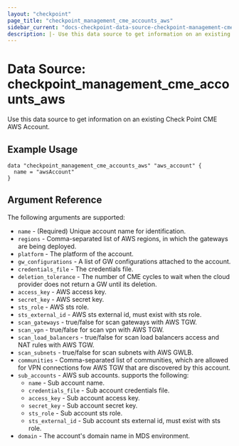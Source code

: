 ```yaml
---
layout: "checkpoint"
page_title: "checkpoint_management_cme_accounts_aws"
sidebar_current: "docs-checkpoint-data-source-checkpoint-management-cme-accounts-aws"
description: |- Use this data source to get information on an existing Check Point CME AWS Account.
---
```


# Data Source: checkpoint_management_cme_accounts_aws

Use this data source to get information on an existing Check Point CME AWS Account.

## Example Usage

```hcl
data "checkpoint_management_cme_accounts_aws" "aws_account" {
  name = "awsAccount"
}
```

## Argument Reference

The following arguments are supported:

* `name` - (Required) Unique account name for identification.
* `regions` - Comma-separated list of AWS regions, in which the gateways are being deployed.
* `platform` - The platform of the account.
* `gw_configurations` - A list of GW configurations attached to the account.
* `credentials_file` - The credentials file.
* `deletion_tolerance` - The number of CME cycles to wait when the cloud provider does not return a GW until its
  deletion.
* `access_key` - AWS access key.
* `secret_key` - AWS secret key.
* `sts_role` - AWS sts role.
* `sts_external_id` - AWS sts external id, must exist with sts role.
* `scan_gateways` - true/false for scan gateways with AWS TGW.
* `scan_vpn` - true/false for scan vpn with AWS TGW.
* `scan_load_balancers` - true/false for scan load balancers access and NAT rules with AWS TGW.
* `scan_subnets` - true/false for scan subnets with AWS GWLB.
* `communities` - Comma-separated list of communities, which are allowed for VPN connections fow AWS TGW that are
  discovered by this account.
* `sub_accounts` - AWS sub accounts. supports the following:
    * `name` - Sub account name.
    * `credentials_file` - Sub account credentials file.
    * `access_key` - Sub account access key.
    * `secret_key` - Sub account secret key.
    * `sts_role` - Sub account sts role.
    * `sts_external_id` - Sub account sts external id, must exist with sts role.
* `domain` - The account's domain name in MDS environment.
